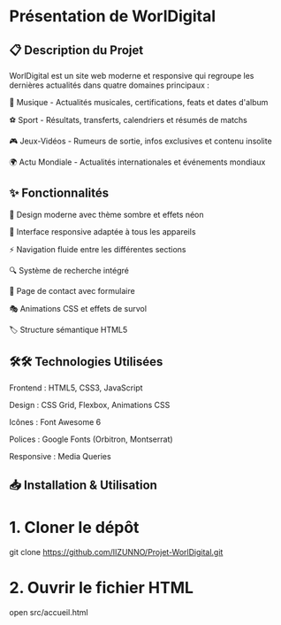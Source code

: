 # Présentation de WorlDigital

## 📋 Description du Projet
WorlDigital est un site web moderne et responsive qui regroupe les dernières actualités dans quatre domaines principaux :

🎵 Musique - Actualités musicales, certifications, feats et dates d'album

⚽ Sport - Résultats, transferts, calendriers et résumés de matchs

🎮 Jeux-Vidéos - Rumeurs de sortie, infos exclusives et contenu insolite

🌍 Actu Mondiale - Actualités internationales et événements mondiaux

## ✨ Fonctionnalités
🎨 Design moderne avec thème sombre et effets néon

📱 Interface responsive adaptée à tous les appareils

⚡ Navigation fluide entre les différentes sections

🔍 Système de recherche intégré

📧 Page de contact avec formulaire

🎭 Animations CSS et effets de survol

🏷️ Structure sémantique HTML5

## 🛠️🛠️ Technologies Utilisées
Frontend : HTML5, CSS3, JavaScript

Design : CSS Grid, Flexbox, Animations CSS

Icônes : Font Awesome 6

Polices : Google Fonts (Orbitron, Montserrat)

Responsive : Media Queries

## 📥 Installation & Utilisation

# 1. Cloner le dépôt
git clone https://github.com/IIZUNNO/Projet-WorlDigital.git

# 2. Ouvrir le fichier HTML
open src/accueil.html
